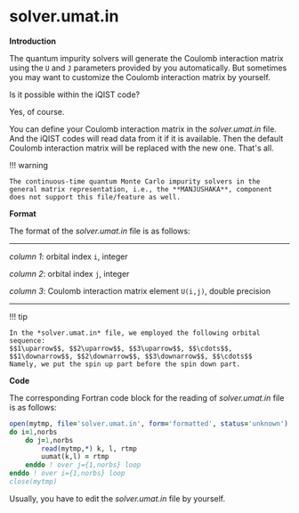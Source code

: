 # solver.umat.in

**Introduction**

The quantum impurity solvers will generate the Coulomb interaction matrix using the ``U`` and ``J`` parameters provided by you automatically. But sometimes you may want to customize the Coulomb interaction matrix by yourself.

Is it possible within the iQIST code?

Yes, of course.

You can define your Coulomb interaction matrix in the *solver.umat.in* file. And the iQIST codes will read data from it if it is available. Then the default Coulomb interaction matrix will be replaced with the new one. That's all.

!!! warning

    The continuous-time quantum Monte Carlo impurity solvers in the general matrix representation, i.e., the **MANJUSHAKA**, component does not support this file/feature as well.

**Format**

The format of the *solver.umat.in* file is as follows:

---

*column 1*: orbital index ``i``, integer

*column 2*: orbital index ``j``, integer

*column 3*: Coulomb interaction matrix element ``U(i,j)``, double precision

---

!!! tip

    In the *solver.umat.in* file, we employed the following orbital sequence:
    $$1\uparrow$$, $$2\uparrow$$, $$3\uparrow$$, $$\cdots$$, $$1\downarrow$$, $$2\downarrow$$, $$3\downarrow$$, $$\cdots$$
    Namely, we put the spin up part before the spin down part.

**Code**

The corresponding Fortran code block for the reading of *solver.umat.in* file is as follows:

```fortran
open(mytmp, file='solver.umat.in', form='formatted', status='unknown')
do i=1,norbs
    do j=1,norbs
        read(mytmp,*) k, l, rtmp
        uumat(k,l) = rtmp
    enddo ! over j={1,norbs} loop
enddo ! over i={1,norbs} loop
close(mytmp)
```

Usually, you have to edit the *solver.umat.in* file by yourself.
